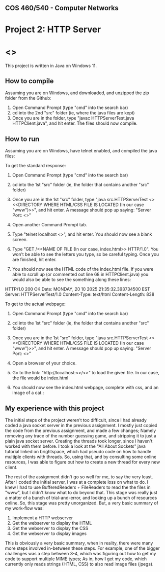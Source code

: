 ## COS 460/540 - Computer Networks
# Project 2: HTTP Server

# <<Rise Akizaki>>

This project is written in Java on Windows 11.

## How to compile
Assuming you are on Windows, and downloaded, and unzipped the zip folder from the Github:

1. Open Command Prompt (type "cmd" into the search bar)
2. cd into the 2nd "src" folder (ie, where the java files are kept)
3. Once you are in the folder, type "javac HTTPServerTest.java HTTPClient.java", and hit enter. 
The files should now compile.

## How to run

Assuming you are on Windows, have telnet enabled, and compiled the java files:

To get the standard response:

1. Open Command Prompt (type "cmd" into the search bar)
2. cd into the 1st "src" folder (ie, the folder that contains another "src" folder)
3. Once you are in the 1st "src" folder, type "java src.HTTPServerTest <<CHOICE OF PORT NUMBER>> <<DIRECTORY WHERE HTML/CSS FILE IS LOCATED (In our case "www")>>", and hit enter.
A message should pop up saying: "Server Port: <<CHOICE OF PORT NUMBER>>"

4. Open another Command Prompt tab.
5. Type "telnet localhost <<PORT NUMBER>>", and hit enter. You should now see a blank screen. 
6. Type "GET /<<NAME OF FILE (In our case, index.html>> HTTP/1.0". You won't be able to see the letters you type, so be careful typing. Once you
are finished, hit enter.
7. You should now see the HTML code of the index.html file. If you were able to scroll up (or commented out line 68 in HTTPClient.java)
you would also be able to see the something along these lines:

HTTP/1.0 200 OK
Date: MONDAY, 20 10 2025 21:35:32.393734500 EST
Server: HTTPServerTest/1.0
Content-Type: text/html
Content-Length: 838

To get to the actual webpage:

1. Open Command Prompt (type "cmd" into the search bar)
2. cd into the 1st "src" folder (ie, the folder that contains another "src" folder)
3. Once you are in the 1st "src" folder, type "java src.HTTPServerTest <<CHOICE OF PORT NUMBER>> <<DIRECTORY WHERE HTML/CSS FILE IS LOCATED (In our case "www")>>", and hit enter.
A message should pop up saying: "Server Port: <<CHOICE OF PORT NUMBER>>"

4. Open a browser of your choice.
5. Go to the link: "http://localhost:<<PORT NUMBER>>/<<FILE NAME>>" to load the given file. In our case, the file would be index.html
6. You should now see the index.html webpage, complete with css, and an image of a cat.:

## My experience with this project

The initial steps of the project weren't too difficult, since I had already coded a java socket server in the previous assignment. I mostly just copied the code from the previous assignment, and made a few changes; Namely removing any trace of the number guessing game, and stripping it to just a plain java socket server. Creating the threads took longer, since I haven't worked with them before. I took a look at the "All About Sockets" java tutorial linked on brightspace, which had pseudo code on how to handle multiple clients with threads. So, using that, and by consulting some online resources, I was able to figure out how to create a new thread for every new client. 

The rest of the assignment didn't go so well for me, to say the very least. After I coded the initial server, I was at a complete loss on what to do. I knew I had to use BufferedReaders + FileReaders to read the the files in "www", but I didn't know what to do beyond that. This stage was really just a matter of a bunch of trial-and-error, and looking up a bunch of resources online. So, this stage was pretty unorganized. But, a very basic summary of my work-flow was:

1. Implement a HTTP webserver
2. Get the webserver to display the HTML
3. Get the webserver to display the CSS
4. Get the webserver to display images

This is obviously a very basic summary, when in reality, there were many more steps involved in-between these steps. For example, one of the bigger challenges was a step between 3-4, which was figuring out how to get my code to support multiple MIME types; As in, how I get my code, which currently only reads strings (HTML, CSS) to also read image files (jpegs). 
